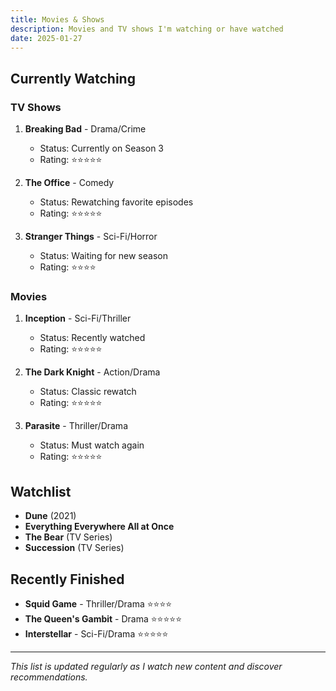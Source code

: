 ```yaml
---
title: Movies & Shows
description: Movies and TV shows I'm watching or have watched
date: 2025-01-27
---
```


## Currently Watching

### TV Shows
1. **Breaking Bad** - Drama/Crime
   - Status: Currently on Season 3
   - Rating: ⭐⭐⭐⭐⭐

2. **The Office** - Comedy
   - Status: Rewatching favorite episodes
   - Rating: ⭐⭐⭐⭐⭐

3. **Stranger Things** - Sci-Fi/Horror
   - Status: Waiting for new season
   - Rating: ⭐⭐⭐⭐

### Movies
1. **Inception** - Sci-Fi/Thriller
   - Status: Recently watched
   - Rating: ⭐⭐⭐⭐⭐

2. **The Dark Knight** - Action/Drama
   - Status: Classic rewatch
   - Rating: ⭐⭐⭐⭐⭐

3. **Parasite** - Thriller/Drama
   - Status: Must watch again
   - Rating: ⭐⭐⭐⭐⭐

## Watchlist
- **Dune** (2021)
- **Everything Everywhere All at Once**
- **The Bear** (TV Series)
- **Succession** (TV Series)

## Recently Finished
- **Squid Game** - Thriller/Drama ⭐⭐⭐⭐
- **The Queen's Gambit** - Drama ⭐⭐⭐⭐⭐
- **Interstellar** - Sci-Fi/Drama ⭐⭐⭐⭐⭐

---

*This list is updated regularly as I watch new content and discover recommendations.*
